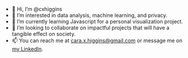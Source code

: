 - 👋 Hi, I’m @cxhiggins
- 👀 I’m interested in data analysis, machine learning, and privacy.
- 🌱 I’m currently learning Javascript for a personal visualization project.
- 💞️ I’m looking to collaborate on impactful projects that will have a tangible effect on society.
- 📫 You can reach me at cara.x.higgins@gmail.com or message me on [my LinkedIn](https://www.linkedin.com/in/cara-higgins/).

<!---
cxhiggins/cxhiggins is a ✨ special ✨ repository because its `README.md` (this file) appears on your GitHub profile.
You can click the Preview link to take a look at your changes.
--->
